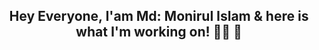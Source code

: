 <h2 align="center"> <strong> Hey Everyone, I'am Md: Monirul Islam & here is what I'm working on! 👨‍💻 👋</strong> </h2>

<!--
**monirul2021/monirul2021** is a ✨ _special_ ✨ repository because its `README.md` (this file) appears on your GitHub profile.

Here are some ideas to get you started:

- 🔭 I’m currently working on ...Full Stack Web Development
- 🌱 I’m currently learning ... Django
- 👯 I’m looking to collaborate on ...
- 🤔 I’m looking for help with ...
- 💬 Ask me about ...
- 📫 How to reach me: ...
- 😄 Pronouns: ...
- ⚡ Fun fact: ...
-->
 


